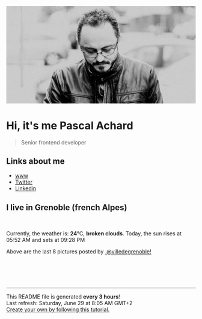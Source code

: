 ![Pascal Achard](./images/photo-pascal-achard.jpg)
# Hi, it's me Pascal Achard
> Senior frontend developer

## Links about me
- [www](https://www.pascal-achard.com)
- [Twitter](https://twitter.com/botmaster)
- [Linkedin](http://www.linkedin.com/in/pascal-achard)


## I live in Grenoble (french Alpes)
<img src="https://openweathermap.org/img/wn/04d@2x.png" alt="">

Currently, the weather is: **24**°C, **broken clouds**.
Today, the sun rises at 05:52 AM and sets at 09:28 PM

Above are the last 8 pictures posted by <a href="https://www.instagram.com/villedegrenoble/" target="_blank"><img alt="" src="https://upload.wikimedia.org/wikipedia/commons/thumb/e/e7/Instagram_logo_2016.svg/1024px-Instagram_logo_2016.svg.png" width="20"/> @villedegrenoble!</a>

<p style="display: flex; flex-wrap: wrap; gap: 20px;">
        <img src="https://cdn1.picuki.com/hosted-by-instagram/q/0exhNuNYnjBcaS3SYdxKjf8F2vJ1Wg5SZ60STLepjSVmIR1vLHOapZA0mpCj4yRwKg5lHDeVeSBk4IIqVVVVClcVO0LbSLKBSjlQ66ScVO6ivDFl9JZgnbo1KHIcYXGq9cspUQmYdSgIGaYDG7uo%7C%7CesJ%7C%7CPnucjcFrjOMNbRKmDdttdCwFahlza4lsfe4kx2xu5xncG114WNxahlw5OLUqQUCSKnjMcF6saR5UvoPjsBRprygmCG2GGM5b295BTGS9IjOkqg8iyDXdzQspjD3Ee8EIU8hjl246iMpqKcAvaP1DdlA6Kkzn7bQa1EtanZD4RFqncmcuBKcazC+%7C%7CWJz4kGVwbCzL6lr89P%7C%7CLa7NBeTI9QL1SonGHoF0ClI3NPGGBU%7C%7Coc8abCfdDg6dpK%7C%7CJm%7C%7C2341xyTU5jm5UMlVXhNxTuOUcQmG6m5kPvwtEjegQKdqQNmyM7oLucK.jpeg" alt="" width="200"/>
        <img src="https://cdn1.picuki.com/hosted-by-instagram/q/0exhNuNYnjBcaS3SYdxKjf8F2vJ1Wg5SZ60STLepjSVmIR1vLHOapZA0mpCl6yRxIwVgFDeSYztk7IkpVVlYAj19NULcT7eIST1Q56WbV+%7C%7CN0DNl8J9jkLw9LXMdY3Oo9MsuVQmYdSgIGaYDG7uo+qhT5aGuO1lQpzb9d7JGmC4E5ZPiZ6x29Zk0v7GEj0Xx7oolaT5O9T9sdwcrptPTpCkeXfPiM8M6pq56AIgCifgG6vuzynXuV1IkeFFxHzPC7qGTzdEopi%7C%7CRZDYJrGqJUa4eGlkzs139shI8760BudShZJpM+N8ZkObUT2RaCCE+4R1pr5e8lCvIV2usxh5%7C%7C2U2G7YeEZdACj8XeEcrOeP%7C%7Cung%7C%7CKZeDwJf4feT9cJLKEHlzfIqL7Uo5WntYfTMdv7n2f+hWEVqKl30pbMhcbuji7IqFkS%7C%7CXJzfmR8WPj1xDWqwNroZnrLZ9Smg1KtMqItFAtISjlI5EcfQvY2m8xG9odKbyby8qC.jpeg" alt="" width="200"/>
        <img src="https://cdn1.picuki.com/hosted-by-instagram/q/0exhNuNYnjBcaS3SYdxKjf8F2vJ1Wg9SZ60STLepjSVmIR1vLHOapZA0mpCl6yRxIwVgFDeSYztk7IsiV1RXCj19NULcT7SATDZV6KiaVu7N1jJh%7C%7CJ5hkLw8KXQfYXGv9scuVwmYdSgIGaYDG7uo+qhT5aGuO1lQpzaEW+oR9z5G7NCnV6xhz580r6GDhx+oucoyIDND%7C%7CHg1JU46o9CUqTUHGsv+MfF3pLUqF+dVzPgL6NDhkyblPDg7XGJNOX2T7NPwyOUtkyTOQRRh9WbhQq02cm0xsAS45wEQk60PqcOhN48wjrNt96nQc2UGXGRumB9ricmQjQ6YR0SuyG5Y5jX85ripXPQL9rjqEKGydJ666GSTSv+MWbhPXy1CVbrZWwKMcMqXPuxVvohON812xHPi9he5dYDO+ABhAG1mtgWpKptSZN7E8oCH02Hg1SqngRc81sO+JuUKkAp%7C%7Cp5farzl1ekPVDMwSYzaFjAR0.jpeg" alt="" width="200"/>
        <img src="https://cdn1.picuki.com/hosted-by-instagram/q/0exhNuNYnjBcaS3SYdxKjf8F2vJ1Wg9SZ60STLepjSVmIR1vLHOapZA0mpCl6yRxIwVgFDeSYztk7IoqUVpVAz19NULcTLyLTDZV6KicU+7N0TRv855nk74zJHUaY3au8MIlXAmYdSgIGaYDG7uo%7C%7Ceoe5vvwZDcCuDuTM+UtzCVG%7C%7CMm0X51wm8Qf8fTT0FOzv9R3GzNJzWM1eVorrdPOrzQeEff0NZo59+90QrkFhNQR6uj8mij2EmInPVFwFA+cu5+czr5Qwxzmdwo382L6YvAvLHoPlUyJ7icA5YcAnoKEIYto9uR+tKTaEUcobj1o9wNPsbWctmXOa2L0iA4HhWnU%7C%7CbCwcfYjmZ71PK6wT%7C%7Ca84wXhPZ%7C%7CEOe5haU9aLeb3B3LGDaebJo0Kss4cOLYcmV348wW%7C%7CI%7C%7C2hmhx5WWUavBWyL6tDZvy81q6u+0j40iSUqyQ5o+buU7ZthX1X3ZeY5iNLVGTxLM9NIhP+42FkHdsdJ+iQyr3wM7sEdx0EAZoarjzThcYNdEA=.jpeg" alt="" width="200"/>
        <img src="https://cdn1.picuki.com/hosted-by-instagram/q/0exhNuNYnjBcaS3SYdxKjf8F2vJ1Wg9SZ60STLepjSVmIR1vLHOapZA0mpCj4yRwKg5lHDeVeSBk4IIqU1RYDFsVOE3aTreJSj1X56+RVuehvD1m85dhnL43KXMbZXKo9sYoUmKpNWwSDv5PHL%7C%7Clo7gX5v%7C%7CsbCgEpjuSKrVCkGZTjse3TO9%7C%7C2pYf5%7C%7CHSv1izv9QpcmkazXgpdAd4+pvlpDk1VOCtIc17q7VySKNBicMCv6K81Sa8H2QkaHp%7C%7CECKet8XCkONFui3rSzY57zz2F%7C%7Cp9EEIdvlqztEtilLQ6kpykP5VE7M9vuo7BS0Adbz5JrlJrlJngtgz8OWP5yGFz4kHyhLCycKNx68C2KvvABYvW7RjiPqbJPJx6DyJbP634AFyJCcalFpBfkZt4SLV4wWee2SOMU7qt5j13MBZBonKECc8mFaXJ5vqAoDHvjD6xsw4%7C%7CzZS5KOYIng==.jpeg" alt="" width="200"/>
        <img src="https://cdn1.picuki.com/hosted-by-instagram/q/0exhNuNYnjBcaS3SYdxKjf8F2vJ1Wg9SZ60STLepjSVmIR1vLHOapZA0mpCl6yRxIwVgFDeSYztk7IoqUF5YDD19NULcTLeNST1Q56SaXO%7C%7CN0jBh8Z5gkr88LXUWY3Cm8MUrUgmYdSgIGaYDG7uo+qhT5aGuO1lQpzaEW+oR9z5G7NCnV6xhz580r6GDhx+oucoyIDND%7C%7CHg1JU46o9CUqTUHGsv+MfF3pLUqF+dczPgL6NDhkyblED8zYjpbASrIv9%7C%7CwyOUtkyTNfCIuqjXhQq02cm0xsAS45wEQk60PqcOhN48wjrNt96nQc2UGXGRumB9ricmQjQ6YRmqQxm1IyDT+5oapXNoP8rjELuuzQp666GSTSv+MWbhPXy1CVbrZWwKMcMqXPuoMhKcYSsp56E6Q1lGSZJ%7C%7CEiD5XKA1hiTq+Xcp8cMmM8va21VLSuwiKsD881sO+JuUKkAp4pubfrzl1ekPVDMwSYzaFjAR0.jpeg" alt="" width="200"/>
        <img src="https://cdn1.picuki.com/hosted-by-instagram/q/0exhNuNYnjBcaS3SYdxKjf8F2vJ1Wg5SZ60STLepjSVmIR1vLHOapZA0mpCl6yRxIwVgFDeSYztk7IkrV11XAj19NUPXTLSITjpc5q+RUunN1Txk8J5pkb8zKXQbYnWu8ssqUAmYdSgIGaYDG7uo+qhT5aGuO1lQpzb9d7JGmC4E5ZPiZ6x29Zk0v7GEj0Xx7oolaT5O9T9sdwcrptPTpCkeXfPiM8M6pq56AIgCifgG6vuzynXuV1IkeFFxHzPCmaznmuExoTPnczoJrGqJUa4TGR8mrlr9shI8760BudShZJpM+N8ZkObUT2RaCCE+4R1pr5e8lCvIV2usxh5%7C%7C2U2G7IecaNAsoYLeL8rPe8HE1Az0X+TwA%7C%7C4feT9cJLKEHlzfIqL7Uo5WntYfTMdv7nqEoQSeV6bb8zUiKjt5jGyHNcRocvbK6Iu+032B2yqv9FEUkZS8U7kO2Al8tMqItFAtISjiVekYfQvY2m8xG9odKbyby8qC.jpeg" alt="" width="200"/>
        <img src="https://cdn1.picuki.com/hosted-by-instagram/q/0exhNuNYnjBcaS3SYdxKjf8F2vJ1Wg5SZ60STLepjSVmIR1vLHOapZA0mpCl6yRxIwVgFDeSYztk7IkvVFxSAz19NUPXTbyORT1R6qSfUunN0DNl8pdhnL83LXIeZHet8cpDCnicKyVHDe0AUqinrPUX5vPvaSgNpzbDW+AB3HtYocSbXfMg9YJ2tvKf1h+1rbs%7C%7CJwJC5jYyJ0YmttjUvncJWPOkf506pqV5T7kfnsYC+e7j1Sa3HCsVdW1BFDGL59qRyag8iyDXez07pmuFca0MEFw4qXCehkE6nJopra%7C%7C2IZhBn%7C%7Cs8vP32Y1dWXDx8hjVPsbX7lCDPNTfkigVbxF%7C%7CQw7C5d8Eto4ytCOmwAPXN9TjvWoiMOaF9DlQFC+v4d3qND8TzVOwcxa8BTrZNml228lHwIfb71E4hVApruheoDpsoatLP%7C%7Cbyx50PGpDHX+V4Qk9qzV4dq7nQL6P2O%7C%7CiFWQSnHD+lFIWPnn18nT4gWKersu86CLddMSywUN41O8mPY0sEO.jpeg" alt="" width="200"/>
</p>

------------
<p>This README file is generated <b>every 3 hours</b>!
    <br />Last refresh: Saturday, June 29 at 8:05 AM GMT+2
    <br /><a href="https://medium.com/@th.guibert/how-to-create-a-self-updating-readme-md-for-your-github-profile-f8b05744ca91">Create your own by following this tutorial.</a>
</p>
<p><a href="https://github.com/botmaster/botmaster/actions/workflows/main.yaml"><img alt="" src="https://github.com/botmaster/botmaster/actions/workflows/main.yaml/badge.svg" /></a></p>

